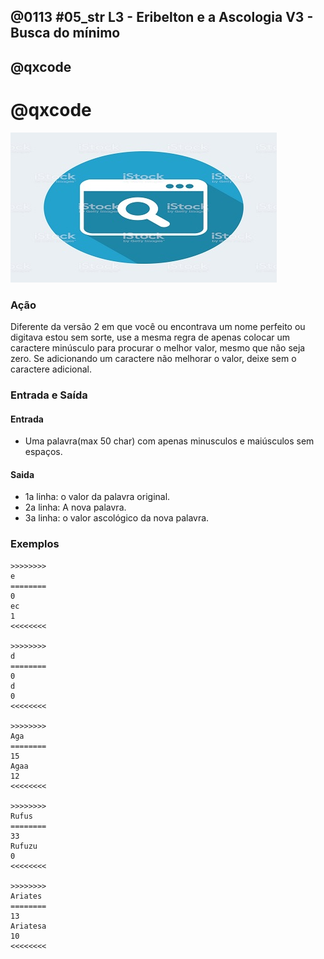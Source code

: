 ## @0113 #05_str L3 - Eribelton e a Ascologia V3 - Busca do mínimo
## @qxcode
# @qxcode

![](capa.jpg)

### Ação

Diferente da versão 2 em que você ou encontrava um nome perfeito ou digitava estou sem sorte, use a mesma regra de apenas colocar um caractere minúsculo para procurar o melhor valor, mesmo que não seja zero. Se adicionando um caractere não melhorar o valor, deixe sem o caractere adicional.

### Entrada e Saída

#### Entrada

*   Uma palavra(max 50 char) com apenas minusculos e maiúsculos sem espaços.

#### Saida

*   1a linha: o valor da palavra original.
*   2a linha: A nova palavra.
*   3a linha: o valor ascológico da nova palavra.

### Exemplos

```
>>>>>>>>
e
========
0
ec
1
<<<<<<<<

>>>>>>>>
d
========
0
d
0
<<<<<<<<

>>>>>>>>
Aga
========
15
Agaa
12
<<<<<<<<

>>>>>>>>
Rufus
========
33
Rufuzu
0
<<<<<<<<

>>>>>>>>
Ariates
========
13
Ariatesa
10
<<<<<<<<
```